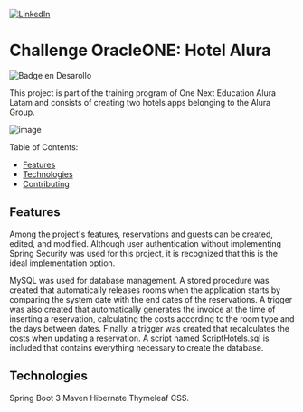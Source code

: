 [![LinkedIn](https://img.shields.io/badge/LinkedIn-0077B5?style=for-the-badge&logo=linkedin&logoColor=white)](https://www.linkedin.com/in/julian-giudice-940771a1/)

# Challenge OracleONE: Hotel Alura
![Badge en Desarollo](https://img.shields.io/badge/STATUS-%20FINISHED-green)

This project is part of the training program of One Next Education Alura Latam and consists of creating two hotels apps belonging to the Alura Group.

![image](https://user-images.githubusercontent.com/54405665/236014609-c8f87ef7-1ca5-41e3-9b6f-61b43ab4ccb0.png)

Table of Contents:

- [Features](#Features)
- [Technologies](#Technologies)
- [Contributing](#Contributing)

## Features
Among the project's features, reservations and guests can be created, edited, and modified. Although user authentication without implementing Spring Security was used for this project, it is recognized that this is the ideal implementation option.

MySQL was used for database management. A stored procedure was created that automatically releases rooms when the application starts by comparing the system date with the end dates of the reservations. A trigger was also created that automatically generates the invoice at the time of inserting a reservation, calculating the costs according to the room type and the days between dates. Finally, a trigger was created that recalculates the costs when updating a reservation. A script named ScriptHotels.sql is included that contains everything necessary to create the database.

## Technologies
Spring Boot 3 Maven Hibernate Thymeleaf CSS.
